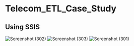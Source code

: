 # Telecom_ETL_Case_Study
## Using SSIS
![Screenshot (302)](https://github.com/karimsheriff/Telecom_ETL_Case_Study/assets/117602315/6bd19fad-e91a-4aca-9790-faac4a314ae4)
![Screenshot (303)](https://github.com/karimsheriff/Telecom_ETL_Case_Study/assets/117602315/84fb6646-0712-4623-8368-a000f4d2f5d0)
![Screenshot (301)](https://github.com/karimsheriff/Telecom_ETL_Case_Study/assets/117602315/867be7e0-976c-4ef2-b211-d759d992c678)


